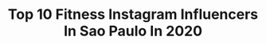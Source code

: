 ---
title: Top 10 Fitness Instagram Influencers In Sao Paulo In 2020
description: >-
  Find top fitness Instagram influencers in Sao Paulo in 2020. Most popular hashtags: #fitness #tbt #saopaulo #love.
platform: Instagram
profiles:
  - username: "gabecardoso"
    fullname: >-
      Gabrielle Cardoso
    location: "Brazil"
    followers: 371976
    engagement: 154
    commentsToLikes: 0.015422
    avatar: "https://scontent-amt2-1.cdninstagram.com/v/t51.2885-19/s320x320/77416749_2540851459523069_3062360086329425920_n.jpg?_nc_ht=scontent-amt2-1.cdninstagram.com&_nc_ohc=c2I5GujBqLgAX_Kp04w&oh=27dc24d581f986387248b17b2d6dfbc3&oe=5EB7E032"
    verified: true
    hashtags: "#ideiascriativas, #phiphiisland, #phuket, #paradise"
  - username: "abbadyyy"
    fullname: >-
      CAMILLE ABBADY
    location: "Brazil"
    followers: 7308
    engagement: 520
    commentsToLikes: 0.120854
    avatar: "https://instagram.fkix2-2.fna.fbcdn.net/v/t51.2885-19/s320x320/87397912_492481468321831_6762462394514931712_n.jpg?_nc_ht=instagram.fkix2-2.fna.fbcdn.net&_nc_ohc=5weoz1DUVdoAX9YCP8n&oh=38eb6e76acd9b1d56be5961882897800&oe=5E93AFB5"
    verified: false
    hashtags: "#instagood, #brasil, #friends, #presente"
  - username: "nutricionistaraisa"
    fullname: >-
      RAISA OZORIO
    location: "Brazil"
    followers: 22144
    engagement: 172
    commentsToLikes: 0.073687
    avatar: "https://scontent-ams4-1.cdninstagram.com/v/t51.2885-19/s320x320/54513196_584631592023901_6388866377964322816_n.jpg?_nc_ht=scontent-ams4-1.cdninstagram.com&_nc_ohc=wOl99UFStZwAX9p8WuX&oh=76a746dbcd8c9b70165f2f0ee9556556&oe=5EB56F1D"
    verified: false
    hashtags: "#feiraderua, #diadamulher, #saude, #treinoemcasa"
  - username: "brunofelicianooo"
    fullname: >-
      Bruno Feliciano
    location: "Brazil"
    followers: 17098
    engagement: 243
    commentsToLikes: 0.123142
    avatar: "https://scontent-atl3-1.cdninstagram.com/v/t51.2885-19/s320x320/79155372_442650473094754_4650521117012787200_n.jpg?_nc_ht=scontent-atl3-1.cdninstagram.com&_nc_ohc=fpH61VyBdhsAX_Wpb7G&oh=514c77bdce355820de62fd2e9a31f5c0&oe=5EB8E3AC"
    verified: false
    hashtags: "#harmoniadosamba, #bazardamila, #nordeste, #senhordobonfim"
  - username: "femanfrin"
    fullname: >-
      Fernando Manfrin
    location: "Brazil"
    followers: 7537
    engagement: 1049
    commentsToLikes: 0.029107
    avatar: "https://scontent-nrt1-1.cdninstagram.com/v/t51.2885-19/s320x320/87649696_823044211502411_2489333473911767040_n.jpg?_nc_ht=scontent-nrt1-1.cdninstagram.com&_nc_ohc=3r5hrAI6u10AX916unl&oh=a443516fe224912eb8f368593e087679&oe=5EB43285"
    verified: false
    hashtags: "#healthylifestyle, #playhard, #carnaval, #dieta"
  - username: "ronaldyrubenns"
    fullname: >-
      Ronaldy Rubens 
    location: "Brazil"
    followers: 22402
    engagement: 200
    commentsToLikes: 0.029705
    avatar: "https://scontent-ams4-1.cdninstagram.com/v/t51.2885-19/s320x320/66684011_479393896154204_8361046134004645888_n.jpg?_nc_ht=scontent-ams4-1.cdninstagram.com&_nc_ohc=wBD8nttSjTAAX-Tlm10&oh=c31742edb72538106927635206dc43e5&oe=5EB72A0B"
    verified: false
    hashtags: "#deussejalouvado, #pineapple, #water, #metas2019"
  - username: "carolrampasso"
    fullname: >-
      CAROLINA BRITO RAMPASSO 🧿
    location: "Brazil"
    followers: 21586
    engagement: 387
    commentsToLikes: 0.030293
    avatar: "https://scontent-lhr8-1.cdninstagram.com/v/t51.2885-19/s320x320/79170978_496873437848057_2827279689947545600_n.jpg?_nc_ht=scontent-lhr8-1.cdninstagram.com&_nc_ohc=Oz3A4YpXjcMAX8h_fth&oh=1efbf88ad7c6de8f1242f10cb34fec37&oe=5EB963BC"
    verified: false
    hashtags: "#inkedgirls, #tattoosociety, #newschool, #cabelosdediva"
  - username: "marciafellipenews"
    fullname: >-
      Marcia Fellipe
    location: "Brazil"
    followers: 514077
    engagement: 139
    commentsToLikes: 0.016070
    avatar: "https://instagram.ffxe1-1.fna.fbcdn.net/v/t51.2885-19/s320x320/75567012_985095121860674_4207318721569488896_n.jpg?_nc_ht=instagram.ffxe1-1.fna.fbcdn.net&_nc_ohc=XYlEmpsz3ZEAX8u8Azg&oh=4bc059519b3c8657cc658388752ea984&oe=5EA334BC"
    verified: false
    hashtags: "#like4follow, #sergipe, #marciafellipe, #fortaleza"
  - username: "nicolifalanque"
    fullname: >-
      Nicoli Falanque
    location: "Brazil"
    followers: 259732
    engagement: 261
    commentsToLikes: 0.021418
    avatar: "https://scontent-nrt1-1.cdninstagram.com/v/t51.2885-19/s320x320/89443465_682784529124813_2741925130564272128_n.jpg?_nc_ht=scontent-nrt1-1.cdninstagram.com&_nc_ohc=0q4ndZIilH0AX9sMWow&oh=40be8a0a4fa70e91378477450b63caa7&oe=5EA4A1C9"
    verified: false
    hashtags: "#blogger, #life, #video, #brasil"
  - username: "danny.oliveir"
    fullname: >-
      Daniele Oliveira💎
    location: "Brazil"
    followers: 6368
    engagement: 885
    commentsToLikes: 0.052562
    avatar: "https://instagram.facc5-1.fna.fbcdn.net/v/t51.2885-19/s320x320/83744201_641677746577510_233718827324538880_n.jpg?_nc_ht=instagram.facc5-1.fna.fbcdn.net&_nc_ohc=9_9eBfPq_NMAX-PNyDJ&oh=a03378345135617bc93e7ef2ea816bee&oe=5EA2D043"
    verified: false
    hashtags: "#tbt, #mamae2020, #sp, #train"
---